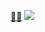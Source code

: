 <a href="https://www.abc.net.au/triplej/news/watch-anime-movies-best-classics/103215494">😶‍🌫️</a>
<img src="https://en.m.wikipedia.org/wiki/File:Cat03.jpg">

